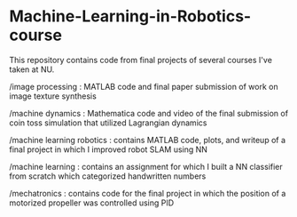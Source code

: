 # Machine-Learning-in-Robotics-course

This repository contains code from final projects of several courses I've taken at NU.

/image processing : MATLAB code and final paper submission of work on image
texture synthesis

/machine dynamics : Mathematica code and video of the final submission of
coin toss simulation that utilized Lagrangian dynamics

/machine learning robotics : contains MATLAB code, plots, and writeup of a
final project in which I improved robot SLAM using NN

/machine learning : contains an assignment for which I built a NN classifier from
scratch which categorized handwritten numbers

/mechatronics : contains code for the final project in which the position of a motorized
propeller was controlled using PID
